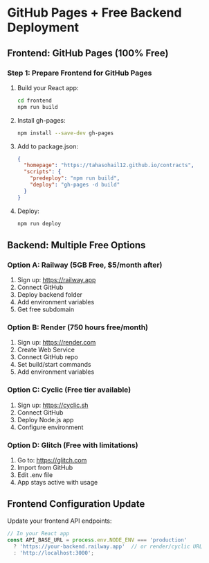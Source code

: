 # GitHub Pages + Free Backend Deployment

## Frontend: GitHub Pages (100% Free)

### Step 1: Prepare Frontend for GitHub Pages
1. Build your React app:
   ```bash
   cd frontend
   npm run build
   ```

2. Install gh-pages:
   ```bash
   npm install --save-dev gh-pages
   ```

3. Add to package.json:
   ```json
   {
     "homepage": "https://tahasohail12.github.io/contracts",
     "scripts": {
       "predeploy": "npm run build",
       "deploy": "gh-pages -d build"
     }
   }
   ```

4. Deploy:
   ```bash
   npm run deploy
   ```

## Backend: Multiple Free Options

### Option A: Railway (5GB Free, $5/month after)
1. Sign up: https://railway.app
2. Connect GitHub
3. Deploy backend folder
4. Add environment variables
5. Get free subdomain

### Option B: Render (750 hours free/month)
1. Sign up: https://render.com
2. Create Web Service
3. Connect GitHub repo
4. Set build/start commands
5. Add environment variables

### Option C: Cyclic (Free tier available)
1. Sign up: https://cyclic.sh
2. Connect GitHub
3. Deploy Node.js app
4. Configure environment

### Option D: Glitch (Free with limitations)
1. Go to: https://glitch.com
2. Import from GitHub
3. Edit .env file
4. App stays active with usage

## Frontend Configuration Update

Update your frontend API endpoints:
```javascript
// In your React app
const API_BASE_URL = process.env.NODE_ENV === 'production' 
  ? 'https://your-backend.railway.app'  // or render/cyclic URL
  : 'http://localhost:3000';
```
